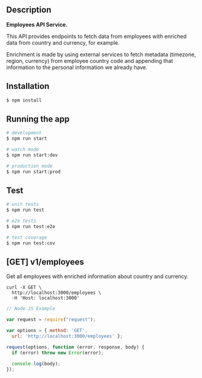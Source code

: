 ## Description

**Employees API Service.**

This API provides endpoints to fetch data from employees with enriched data from country and currency, for example.

Enrichment is made by using external services to fetch metadata (timezone, region, currency) from employee country code and appending that information to the personal information we already have.

## Installation

```bash
$ npm install
```

## Running the app

```bash
# development
$ npm run start

# watch mode
$ npm run start:dev

# production mode
$ npm run start:prod
```

## Test

```bash
# unit tests
$ npm run test

# e2e tests
$ npm run test:e2e

# test coverage
$ npm run test:cov
```

## [GET] v1/employees

Get all employees with enriched information about country and currency.

```
curl -X GET \
  http://localhost:3000/employees \
  -H 'Host: localhost:3000'
```

```js
// Node.JS Example

var request = require("request");

var options = { method: 'GET',
  url: 'http://localhost:3000/employees' };

request(options, function (error, response, body) {
  if (error) throw new Error(error);

  console.log(body);
});
```
